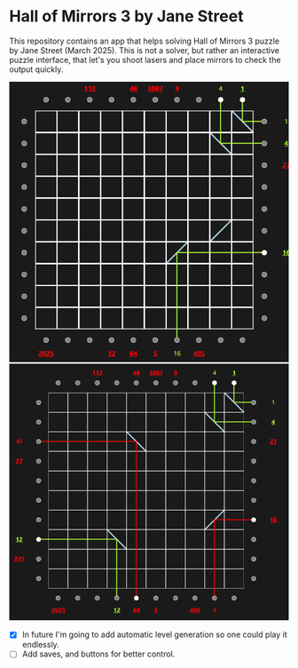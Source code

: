 # Hall of Mirrors 3 by Jane Street
This repository contains an app that helps solving Hall of Mirrors 3 puzzle by Jane Street (March 2025). This is not a solver, but rather an interactive puzzle interface, that let's you shoot lasers and place mirrors to check the output quickly.

![Demo 1](img/demo1.png)
![Demo 2](img/demo2.png)

- [x] In future I'm going to add automatic level generation so one could play it endlessly.  
- [ ] Add saves, and buttons for better control.
